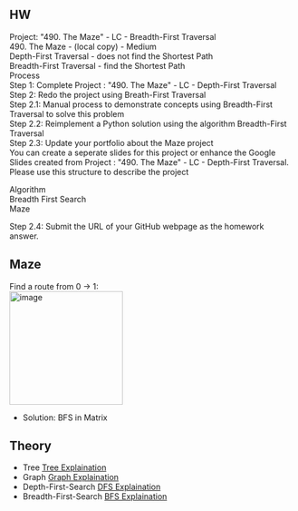 

## HW
Project: "490. The Maze" - LC - Breadth-First Traversal<br>
490. The Maze - (local copy) - Medium<br>
Depth-First Traversal - does not find the Shortest Path<br>
Breadth-First Traversal - find the Shortest Path<br>
Process<br>
Step 1: Complete Project : "490. The Maze" - LC - Depth-First Traversal<br>
Step 2: Redo the project using Breath-First Traversal<br>
Step 2.1: Manual process to demonstrate concepts using Breadth-First Traversal to solve this problem<br>
Step 2.2: Reimplement a Python solution using the algorithm Breadth-First Traversal<br>
Step 2.3: Update your portfolio about the Maze project<br>
You can create a seperate slides for this project or enhance the Google Slides created from Project : "490. The Maze" - LC - Depth-First Traversal.<br>
Please use this structure to describe the project<br>

Algorithm<br>
   Breadth First Search<br>
       Maze<br>
    
Step 2.4: Submit the URL of your GitHub webpage as the homework answer.<br>


## Maze

Find a route from 0 -> 1:  <br>
<img width="200" alt="image" src="https://user-images.githubusercontent.com/93315926/183321709-ac7c1325-16ac-4776-ad68-5bb99213153e.png">

* Solution: BFS in Matrix

## Theory

* Tree     [Tree Explaination](https://www.geeksforgeeks.org/binary-tree-data-structure/?ref=gcse)
* Graph    [Graph Explaination](https://www.geeksforgeeks.org/graph-data-structure-and-algorithms/?ref=gcse) 
* Depth-First-Search      [DFS Explaination](https://brilliant.org/wiki/depth-first-search-dfs/#complexity-of-depth-first-search)
* Breadth-First-Search      [BFS Explaination](https://www.youtube.com/watch?v=xlVX7dXLS64) 



